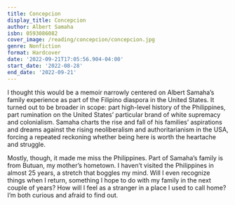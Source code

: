 ```yaml
---
title: Concepcion
display_title: Concepcion
author: Albert Samaha
isbn: 0593086082
cover_image: /reading/concepcion/concepcion.jpg
genre: Nonfiction
format: Hardcover
date: '2022-09-21T17:05:56.904-04:00'
start_date: '2022-08-28'
end_date: '2022-09-21'
---
```


I thought this would be a memoir narrowly centered on Albert Samaha’s family experience as part of the Filipino diaspora in the United States. It turned out to be broader in scope: part high-level history of the Philippines, part rumination on the United States’ particular brand of white supremacy and colonialism. Samaha charts the rise and fall of his families’ aspirations and dreams against the rising neoliberalism and authoritarianism in the USA, forcing a repeated reckoning whether being here is worth the heartache and struggle.

Mostly, though, it made me miss the Philippines. Part of Samaha’s family is from Butuan, my mother’s hometown. I haven’t visited the Philippines in almost 25 years, a stretch that boggles my mind. Will I even recognize things when I return, something I hope to do with my family in the next couple of years? How will I feel as a stranger in a place I used to call home? I’m both curious and afraid to find out.
